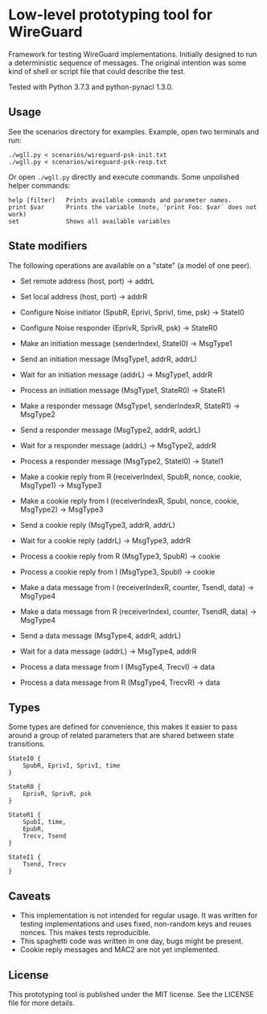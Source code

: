 # Low-level prototyping tool for WireGuard
Framework for testing WireGuard implementations.
Initially designed to run a deterministic sequence of messages. The original
intention was some kind of shell or script file that could describe the test.

Tested with Python 3.7.3 and python-pynacl 1.3.0.

## Usage
See the scenarios directory for examples. Example, open two terminals and run:

    ./wgll.py < scenarios/wireguard-psk-init.txt
    ./wgll.py < scenarios/wireguard-psk-resp.txt

Or open `./wgll.py` directly and execute commands. Some unpolished helper
commands:

    help [filter]   Prints available commands and parameter names.
    print $var      Prints the variable (note, 'print Foo: $var` does not work)
    set             Shows all available variables

## State modifiers
The following operations are available on a "state" (a model of one peer).

* Set remote address (host, port) -> addrL
* Set local address (host, port) -> addrR
* Configure Noise initiator (SpubR, EprivI, SprivI, time, psk) -> StateI0
* Configure Noise responder (EprivR, SprivR, psk) -> StateR0

* Make an initiation message (senderIndexI, StateI0) -> MsgType1
* Send an initiation message (MsgType1, addrR, addrL)
* Wait for an initiation message (addrL) -> MsgType1, addrR
* Process an initiation message (MsgType1, StateR0) -> StateR1

* Make a responder message (MsgType1, senderIndexR, StateR1) -> MsgType2
* Send a responder message (MsgType2, addrR, addrL)
* Wait for a responder message (addrL) -> MsgType2, addrR
* Process a responder message (MsgType2, StateI0) -> StateI1

* Make a cookie reply from R (receiverIndexI, SpubR, nonce, cookie, MsgType1) -> MsgType3
* Make a cookie reply from I (receiverIndexR, SpubI, nonce, cookie, MsgType2) -> MsgType3
* Send a cookie reply (MsgType3, addrR, addrL)
* Wait for a cookie reply (addrL) -> MsgType3, addrR
* Process a cookie reply from R (MsgType3, SpubR) -> cookie
* Process a cookie reply from I (MsgType3, SpubI) -> cookie

* Make a data message from I (receiverIndexR, counter, TsendI, data) -> MsgType4
* Make a data message from R (receiverIndexI, counter, TsendR, data) -> MsgType4
* Send a data message (MsgType4, addrR, addrL)
* Wait for a data message (addrL) -> MsgType4, addrR
* Process a data message from I (MsgType4, TrecvI) -> data
* Process a data message from R (MsgType4, TrecvR) -> data

## Types
Some types are defined for convenience, this makes it easier to pass around a
group of related parameters that are shared between state transitions.

    StateI0 {
        SpubR, EprivI, SprivI, time
    }

    StateR0 {
        EprivR, SprivR, psk
    }

    StateR1 {
        SpubI, time,
        EpubR,
        Trecv, Tsend
    }

    StateI1 {
        Tsend, Trecv
    }

## Caveats
* This implementation is not intended for regular usage. It was written for
  testing implementations and uses fixed, non-random keys and reuses nonces.
  This makes tests reproducible.
* This spaghetti code was written in one day, bugs might be present.
* Cookie reply messages and MAC2 are not yet implemented.

## License
This prototyping tool is published under the MIT license. See the LICENSE file
for more details.
